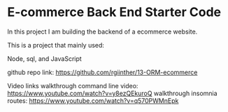 # E-commerce Back End Starter Code

In this project I am building the backend of a ecommerce website. 


This is a project that mainly used: 

Node, sql, and JavaScript 




github repo link: https://github.com/rgiinther/13-ORM-ecommerce

Video links
walkthrough command line video: https://www.youtube.com/watch?v=y8ezQEkuroQ
walkthrough insomnia routes: https://www.youtube.com/watch?v=q570PWMnEpk


